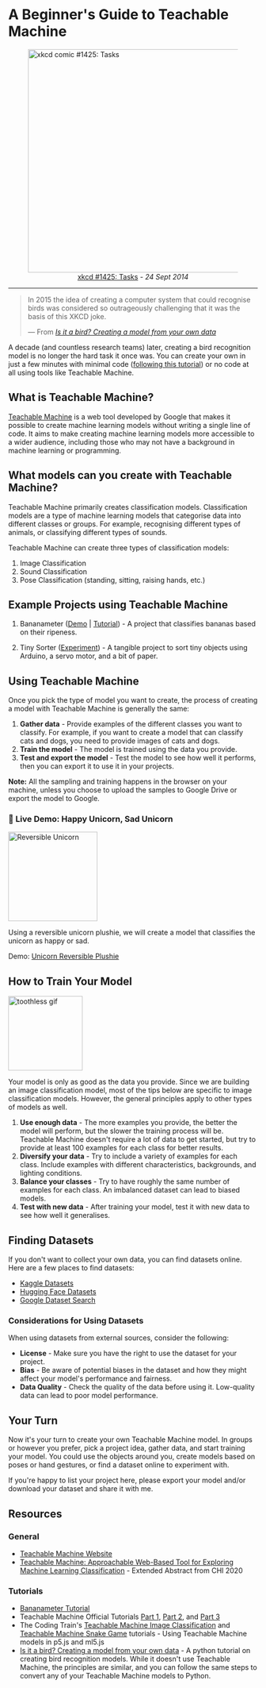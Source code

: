 # A Beginner's Guide to Teachable Machine

<figure>
  <img src="../media/Tasks.png" alt="xkcd comic #1425: Tasks" height="450" style="display: block; margin: 0 auto;">
  <figcaption style="text-align: center;"><a href="https://xkcd.com/1425/">xkcd #1425: Tasks</a> - <i>24 Sept 2014</i></figcaption>
</figure>
<hr>

> In 2015 the idea of creating a computer system that could recognise birds was considered so outrageously challenging that it was the basis of this XKCD joke.
>
> ― From <cite>[Is it a bird? Creating a model from your own data](https://www.kaggle.com/code/jhoward/is-it-a-bird-creating-a-model-from-your-own-data)</cite>

A decade (and countless research teams) later, creating a bird recognition model is no longer the hard task it once was. You can create your own in just a few minutes with minimal code ([following this tutorial](https://www.kaggle.com/code/jhoward/is-it-a-bird-creating-a-model-from-your-own-data)) or no code at all using tools like Teachable Machine.



## What is Teachable Machine?
[Teachable Machine](https://teachablemachine.withgoogle.com/) is a web tool developed by Google that makes it possible to create machine learning models without writing a single line of code. It aims to make creating machine learning models more accessible to a wider audience, including those who may not have a background in machine learning or programming.


## What models can you create with Teachable Machine?
Teachable Machine primarily creates classification models. Classification models are a type of machine learning models that categorise data into different classes or groups. For example, recognising different types of animals, or classifying different types of sounds.

Teachable Machine can create three types of classification models:
1. Image Classification
2. Sound Classification
3. Pose Classification (standing, sitting, raising hands, etc.)

## Example Projects using Teachable Machine
1. Bananameter ([Demo](https://tm-image-demo.glitch.me/) | [Tutorial](https://medium.com/@warronbebster/teachable-machine-tutorial-bananameter-4bfffa765866)) - A project that classifies bananas based on their ripeness.


2. Tiny Sorter ([Experiment](https://experiments.withgoogle.com/tiny-sorter/view/)) - A tangible project to sort tiny objects using Arduino, a servo motor, and a bit of paper.


## Using Teachable Machine
Once you pick the type of model you want to create, the process of creating a model with Teachable Machine is generally the same:
1. **Gather data** - Provide examples of the different classes you want to classify. For example, if you want to create a model that can classify cats and dogs, you need to provide images of cats and dogs.
2. **Train the model** - The model is trained using the data you provide.
3. **Test and export the model** - Test the model to see how well it performs, then you can export it to use it in your projects.

**Note:** All the sampling and training happens in the browser on your machine, unless you choose to upload the samples to Google Drive or export the model to Google.

### 🦄 Live Demo: Happy Unicorn, Sad Unicorn
<img src="../media/unicorn_plush.jpg" height="180" alt="Reversible Unicorn">

Using a reversible unicorn plushie, we will create a model that classifies the unicorn as happy or sad.

Demo: [Unicorn Reversible Plushie](https://ccai-cdt.github.io/modelgallery/model/unicorn-plush/)


## How to Train Your Model

<img src="../media/toothless.gif" width="150" alt="toothless gif">

Your model is only as good as the data you provide. Since we are building an image classification model, most of the tips below are specific to image classification models. However, the general principles apply to other types of models as well.

1. **Use enough data** - The more examples you provide, the better the model will perform, but the slower the training process will be. Teachable Machine doesn't require a lot of data to get started, but try to provide at least 100 examples for each class for better results.
2. **Diversify your data** - Try to include a variety of examples for each class. Include examples with different characteristics, backgrounds, and lighting conditions.
3. **Balance your classes** - Try to have roughly the same number of examples for each class. An imbalanced dataset can lead to biased models.
4. **Test with new data** - After training your model, test it with new data to see how well it generalises.

## Finding Datasets
If you don't want to collect your own data, you can find datasets online. Here are a few places to find datasets:
- [Kaggle Datasets](https://www.kaggle.com/datasets)
- [Hugging Face Datasets](https://huggingface.co/datasets)
- [Google Dataset Search](https://datasetsearch.research.google.com/)

### Considerations for Using Datasets
When using datasets from external sources, consider the following:
- **License** - Make sure you have the right to use the dataset for your project.
- **Bias** - Be aware of potential biases in the dataset and how they might affect your model's performance and fairness.
- **Data Quality** - Check the quality of the data before using it. Low-quality data can lead to poor model performance.

## Your Turn
Now it's your turn to create your own Teachable Machine model. In groups or however you prefer, pick a project idea, gather data, and start training your model. You could use the objects around you, create models based on poses or hand gestures, or find a dataset online to experiment with.

If you're happy to list your project here, please export your model and/or download your dataset and share it with me.

## Resources
### General
- [Teachable Machine Website](https://teachablemachine.withgoogle.com/)
- [Teachable Machine: Approachable Web-Based Tool for Exploring Machine Learning Classification](https://dl.acm.org/doi/10.1145/3334480.3382839) - Extended Abstract from CHI 2020

### Tutorials
- [Bananameter Tutorial](https://medium.com/@warronbebster/teachable-machine-tutorial-bananameter-4bfffa765866)
- Teachable Machine Official Tutorials [Part 1](https://www.youtube.com/watch?v=DFBbSTvtpy4), [Part 2](https://www.youtube.com/watch?v=CO67EQ0ZWgA), and [Part 3](https://www.youtube.com/watch?v=n-zeeRLBgd0)
- The Coding Train's [Teachable Machine Image Classification](https://www.youtube.com/watch?v=kwcillcWOg0) and [Teachable Machine Snake Game](https://www.youtube.com/watch?v=UPgxnGC8oBU) tutorials - Using Teachable Machine models in p5.js and ml5.js
- [Is it a bird? Creating a model from your own data](https://www.kaggle.com/code/jhoward/is-it-a-bird-creating-a-model-from-your-own-data) - A python tutorial on creating bird recognition models. While it doesn't use Teachable Machine, the principles are similar, and you can follow the same steps to convert any of your Teachable Machine models to Python.
